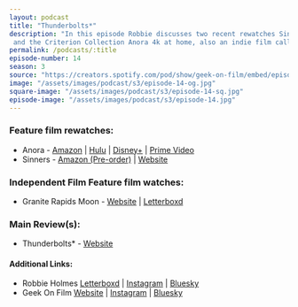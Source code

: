 ```yaml
---
layout: podcast
title: "Thunderbolts*"
description: "In this episode Robbie discusses two recent rewatches Sinners on the big screen 
 and the Criterion Collection Anora 4k at home, also an indie film called Granite Rapids Moon and a main reviews of Thunderbolts*."
permalink: /podcasts/:title
episode-number: 14
season: 3
source: "https://creators.spotify.com/pod/show/geek-on-film/embed/episodes/S3-E14---Thunderbolts-e32freu"
image: "/assets/images/podcast/s3/episode-14-og.jpg"
square-image: "/assets/images/podcast/s3/episode-14-sq.jpg"
episode-image: "/assets/images/podcast/s3/episode-14.jpg"
---
```

<section>
  <h3>Feature film rewatches:</h3>
    <ul>
      <li>Anora - <a href="https://amzn.to/4jWZzTm" target="_blank" rel="ugc noopener noreferrer">Amazon</a> | <a href="https://www.hulu.com/movie/anora-4ea682c1-f3ff-4f56-bc65-f3dd68a4af68" target="_blank" rel="ugc noopener noreferrer">Hulu</a> | <a href="https://www.disneyplus.com/browse/entity-4ea682c1-f3ff-4f56-bc65-f3dd68a4af68" target="_blank" rel="ugc noopener noreferrer">Disney+</a> | <a href="https://amzn.to/4iTB1K1">Prime Video</a></li>
      <li>Sinners - <a href="https://amzn.to/4m1cAxh" target="_blank" rel="ugc noopener noreferrer">Amazon (Pre-order)</a> | <a href="https://www.sinnersmovie.com/" target="_blank" rel="ugc noopener noreferrer">Website</a> </li>
    </ul>
</section>
<section>
  <h3>Independent Film Feature film watches:</h3>
    <ul>
      <li>Granite Rapids Moon - <a href="https://graniterapidsmoon.com/" target="_blank" rel="ugc noopener noreferrer">Website</a> | <a href="https://letterboxd.com/film/granite-rapids-moon/" target="_blank" rel="ugc noopener noreferrer">Letterboxd</a></li>
    </ul>
</section>
<section>
  <h3>Main Review(s):</h3>
  <ul>
    <li>Thunderbolts* - <a href="https://movies.disney.com/thunderbolts" target="_blank" rel="ugc noopener noreferrer">Website</a></li>
  </ul>
</section>
<section>
  <h4>Additional Links:</h4>
  <ul>
    <li>Robbie Holmes <a href="https://letterboxd.com/robbiethegeek/" rel="ugc noopener noreferrer" target="_blank">Letterboxd</a> | <a href="https://www.instagram.com/robbiethegeek/" rel="ugc noopener noreferrer" target="_blank">Instagram</a> | <a href="https://bsky.app/profile/robbiethegeek.bsky.social" rel="ugc noopener noreferrer" target="_blank">Bluesky</a></li>
    <li>Geek On Film <a href="https://geekonfilm.com/" rel="ugc noopener noreferrer" target="_blank">Website</a> | <a href="https://www.instagram.com/geekonfilmcom/" rel="ugc noopener noreferrer" target="_blank">Instagram</a> | <a href="https://bsky.app/profile/geekonfilm.bsky.social" rel="ugc noopener noreferrer" target="_blank">Bluesky</a></li>
  </ul>
</section>
